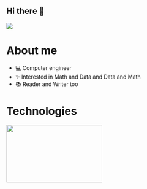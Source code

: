 ## Hi there 👋
![](https://media.giphy.com/media/836HiJc7pgzy8iNXCn/giphy.gif)

# About me

- 💻 Computer engineer
- ✨ Interested in Math and Data and Data and Math   
- 📚 Reader and Writer too

# Technologies

<img src="https://media.giphy.com/media/coxQHKASG60HrHtvkt/giphy.gif" width="250" height="150"/>
